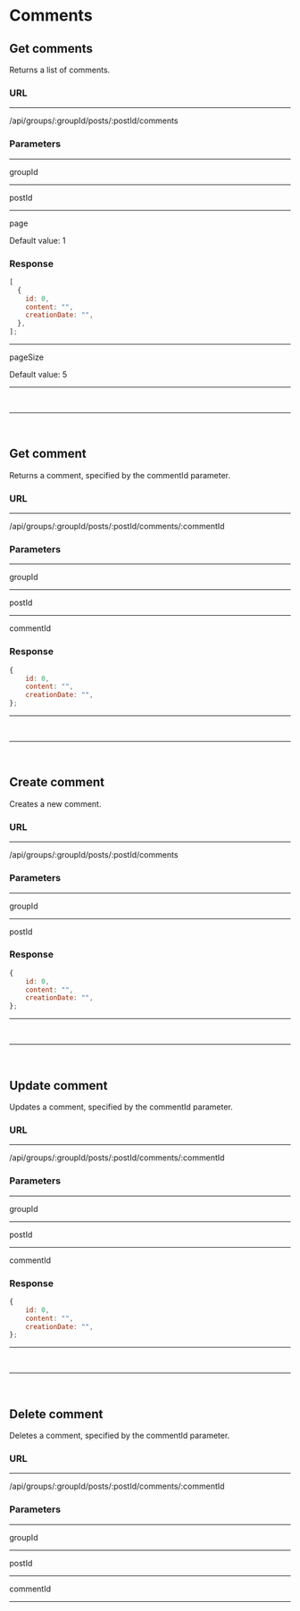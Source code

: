 # Comments

## Get comments

Returns a list of comments.

### URL

---

<Get/> /api/groups/:groupId/posts/:postId/comments

### Parameters

---

groupId <Badge text="required" type="error"/>

---

postId <Badge text="required" type="error"/>

---

page <Badge text="optional" type="tip"/>

Default value: 1

### Response

```js
[
  {
    id: 0,
    content: "",
    creationDate: "",
  },
];
```

---

pageSize <Badge text="optional" type="tip"/>

Default value: 5

---

<br/>

---

<br/>

## Get comment

Returns a comment, specified by the commentId parameter.

### URL

---

<Get/> /api/groups/:groupId/posts/:postId/comments/:commentId

### Parameters

---

groupId <Badge text="required" type="error"/>

---

postId <Badge text="required" type="error"/>

---

commentId <Badge text="required" type="error"/>

### Response

```js
{
    id: 0,
    content: "",
    creationDate: "",
};
```

---

<br/>

---

<br/>

## Create comment

Creates a new comment.

### URL

---

<Post/> /api/groups/:groupId/posts/:postId/comments

### Parameters

---

groupId <Badge text="required" type="error"/>

---

postId <Badge text="required" type="error"/>

### Response

```js
{
    id: 0,
    content: "",
    creationDate: "",
};
```

---

<br/>

---

<br/>

## Update comment

Updates a comment, specified by the commentId parameter.

### URL

---

<Put/> /api/groups/:groupId/posts/:postId/comments/:commentId

### Parameters

---

groupId <Badge text="required" type="error"/>

---

postId <Badge text="required" type="error"/>

---

commentId <Badge text="required" type="error"/>

### Response

```js
{
    id: 0,
    content: "",
    creationDate: "",
};
```

---

<br/>

---

<br/>

## Delete comment

Deletes a comment, specified by the commentId parameter.

### URL

---

<Delete/> /api/groups/:groupId/posts/:postId/comments/:commentId

### Parameters

---

groupId <Badge text="required" type="error"/>

---

postId <Badge text="required" type="error"/>

---

commentId <Badge text="required" type="error"/>

---
